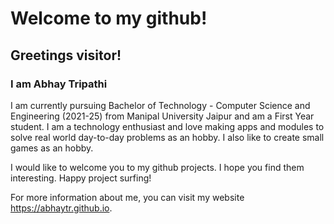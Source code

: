 # Welcome to my github!

## Greetings visitor!

### I am Abhay Tripathi

I am currently pursuing Bachelor of Technology - Computer Science and Engineering (2021-25) from Manipal University Jaipur and am a First Year student. I am a technology enthusiast and love making apps and modules to solve real world day-to-day problems as an hobby. I also like to create small games as an hobby.

I would like to welcome you to my github projects. I hope you find them interesting. Happy project surfing!

For more information about me, you can visit my website https://abhaytr.github.io.
